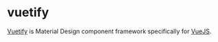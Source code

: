 # vuetify

[Vuetify](https://next.vuetifyjs.com/en/) is Material Design component framework specifically for [VueJS](https://vuejs.org/).
